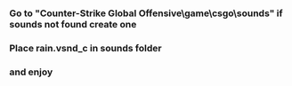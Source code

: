 ### Go to "Counter-Strike Global Offensive\game\csgo\sounds" if sounds not found create one

### Place rain.vsnd_c in sounds folder 
### and enjoy
